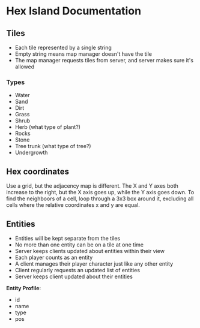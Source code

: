 # Hex Island Documentation

## Tiles

- Each tile represented by a single string
- Empty string means map manager doesn't have the tile
- The map manager requests tiles from server, and server makes sure it's allowed

### Types

- Water
- Sand
- Dirt
- Grass
- Shrub
- Herb (what type of plant?)
- Rocks
- Stone
- Tree trunk (what type of tree?)
- Undergrowth

## Hex coordinates

Use a grid, but the adjacency map is different. The X and Y axes both increase to the right, but the X axis goes up, while the Y axis goes down. To find the neighboors of a cell, loop through a 3x3 box around it, excluding all cells where the relative coordinates x and y are equal.

## Entities

- Entities will be kept separate from the tiles
- No more than one entity can be on a tile at one time
- Server keeps clients updated about entities within their view
- Each player counts as an entity
- A client manages their player character just like any other entity
- Client regularly requests an updated list of entities
- Server keeps client updated about their entities

__Entity Profile__:
- id
- name
- type
- pos
